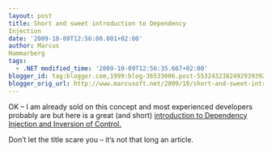 ```yaml
---
layout: post
title: Short and sweet introduction to Dependency
Injection
date: '2009-10-09T12:56:00.001+02:00'
author: Marcus
Hammarberg
tags:
  - .NET modified_time: '2009-10-09T12:56:35.667+02:00'
blogger_id: tag:blogger.com,1999:blog-36533086.post-5532432382492939392
blogger_orig_url: http://www.marcusoft.net/2009/10/short-and-sweet-introduction-to.html
---
```



OK – I am already sold on this concept and most experienced developers
probably are but here is a great (and short) <a
href="http://blog.wekeroad.com/smackdown/200-page-manual-on-inversion-of-control-plus-or-minus-199/"
target="_blank">introduction to Dependency Injection and Inversion of
Control.</a> 

Don’t let the title scare you – it’s not that long an article.

